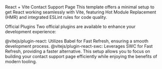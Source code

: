 React + Vite Contact Support Page
This template offers a minimal setup to get React working seamlessly with Vite, featuring Hot Module Replacement (HMR) and integrated ESLint rules for code quality.

Official Plugins
Two official plugins are available to enhance your development experience:

@vitejs/plugin-react: Utilizes Babel for Fast Refresh, ensuring a smooth development process.
@vitejs/plugin-react-swc: Leverages SWC for Fast Refresh, providing a faster alternative.
This setup allows you to focus on building your contact support page efficiently while enjoying the benefits of modern tooling.

